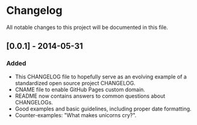 # Changelog

All notable changes to this project will be documented in this file.

## [0.0.1] - 2014-05-31

### Added


- This CHANGELOG file to hopefully serve as an evolving example of a
  standardized open source project CHANGELOG.
- CNAME file to enable GitHub Pages custom domain.
- README now contains answers to common questions about CHANGELOGs.
- Good examples and basic guidelines, including proper date formatting.
- Counter-examples: "What makes unicorns cry?".
